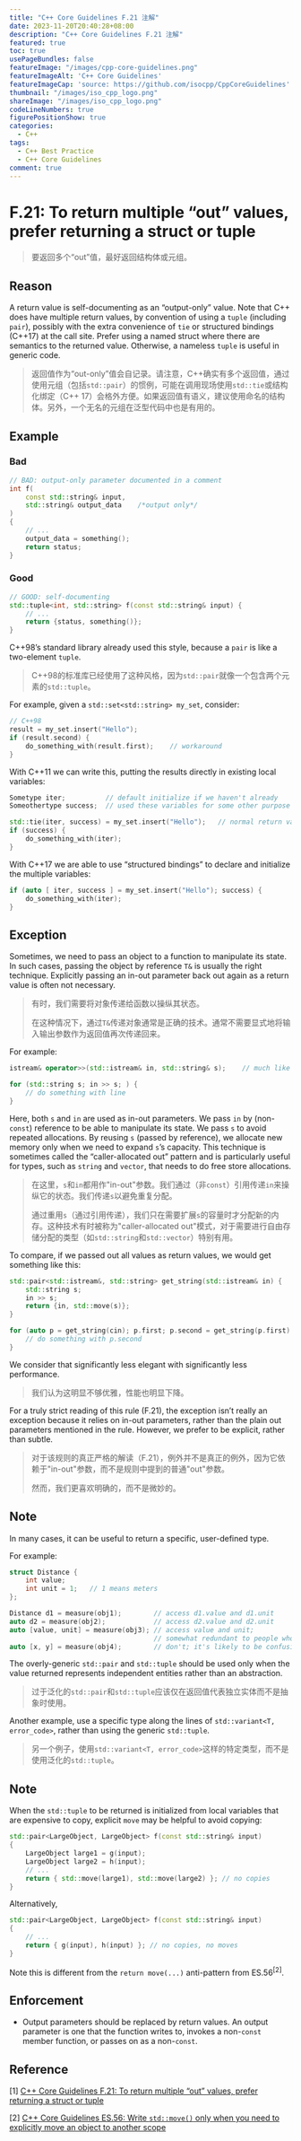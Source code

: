```yaml
---
title: "C++ Core Guidelines F.21 注解"
date: 2023-11-20T20:40:28+08:00
description: "C++ Core Guidelines F.21 注解"
featured: true
toc: true
usePageBundles: false
featureImage: "/images/cpp-core-guidelines.png"
featureImageAlt: 'C++ Core Guidelines'
featureImageCap: 'source: https://github.com/isocpp/CppCoreGuidelines'
thumbnail: "/images/iso_cpp_logo.png"
shareImage: "/images/iso_cpp_logo.png"
codeLineNumbers: true
figurePositionShow: true
categories:
  - C++
tags:
  - C++ Best Practice
  - C++ Core Guidelines
comment: true
---
```


# F.21: To return multiple “out” values, prefer returning a struct or tuple

>要返回多个“out”值，最好返回结构体或元组。

## Reason

A return value is self-documenting as an “output-only” value. Note that C++ does have multiple return values, by convention of using a `tuple` (including `pair`), possibly with the extra convenience of `tie` or structured bindings (C++17) at the call site. Prefer using a named struct where there are semantics to the returned value. Otherwise, a nameless `tuple` is useful in generic code.

>返回值作为“out-only”值会自记录。请注意，C++确实有多个返回值，通过使用元组（包括`std::pair`）的惯例，可能在调用现场使用`std::tie`或结构化绑定（C++ 17）会格外方便。如果返回值有语义，建议使用命名的结构体。另外，一个无名的元组在泛型代码中也是有用的。

## Example

### Bad

```c++
// BAD: output-only parameter documented in a comment
int f(
    const std::string& input,
    std::string& output_data	/*output only*/
)
{
    // ...
    output_data = something();
    return status;
}
```

### Good

```c++
// GOOD: self-documenting
std::tuple<int, std::string> f(const std::string& input) {
    // ...
    return {status, something()};
}
```

C++98’s standard library already used this style, because a `pair` is like a two-element `tuple`.

>C++98的标准库已经使用了这种风格，因为`std::pair`就像一个包含两个元素的`std::tuple`。

For example, given a `std::set<std::string> my_set`, consider:

```c++
// C++98
result = my_set.insert("Hello");
if (result.second) {
    do_something_with(result.first);    // workaround
}
```

With C++11 we can write this, putting the results directly in existing local variables:

```c++
Sometype iter;			// default initialize if we haven't already
Someothertype success;	// used these variables for some other purpose

std::tie(iter, success) = my_set.insert("Hello");	// normal return value
if (success) {
    do_something_with(iter);
}
```

With C++17 we are able to use “structured bindings” to declare and initialize the multiple variables:

```c++
if (auto [ iter, success ] = my_set.insert("Hello"); success) {
    do_something_with(iter);
}
```

## Exception

Sometimes, we need to pass an object to a function to manipulate its state. In such cases, passing the object by reference `T&` is usually the right technique. Explicitly passing an in-out parameter back out again as a return value is often not necessary.

>有时，我们需要将对象传递给函数以操纵其状态。
>
>在这种情况下，通过`T&`传递对象通常是正确的技术。通常不需要显式地将输入输出参数作为返回值再次传递回来。

For example:

```c++
istream& operator>>(std::istream& in, std::string& s);    // much like std::operator>>()

for (std::string s; in >> s; ) {
    // do something with line
}
```

Here, both `s` and `in` are used as in-out parameters. We pass `in` by (non-`const`) reference to be able to manipulate its state. We pass `s` to avoid repeated allocations. By reusing `s` (passed by reference), we allocate new memory only when we need to expand `s`’s capacity. This technique is sometimes called the “caller-allocated out” pattern and is particularly useful for types, such as `string` and `vector`, that needs to do free store allocations.

>在这里，`s`和`in`都用作"in-out"参数。我们通过（非`const`）引用传递`in`来操纵它的状态。我们传递`s`以避免重复分配。
>
>通过重用`s`（通过引用传递），我们只在需要扩展`s`的容量时才分配新的内存。这种技术有时被称为"caller-allocated out"模式，对于需要进行自由存储分配的类型（如`std::string`和`std::vector`）特别有用。

To compare, if we passed out all values as return values, we would get something like this:

```c++
std::pair<std::istream&, std::string> get_string(std::istream& in) {	// not recommended
    std::string s;
    in >> s;
    return {in, std::move(s)};
}

for (auto p = get_string(cin); p.first; p.second = get_string(p.first).second) {
    // do something with p.second
}
```

We consider that significantly less elegant with significantly less performance.

> 我们认为这明显不够优雅，性能也明显下降。

For a truly strict reading of this rule (F.21), the exception isn’t really an exception because it relies on in-out parameters, rather than the plain out parameters mentioned in the rule. However, we prefer to be explicit, rather than subtle.

>对于该规则的真正严格的解读（F.21），例外并不是真正的例外，因为它依赖于"in-out"参数，而不是规则中提到的普通"out"参数。
>
>然而，我们更喜欢明确的，而不是微妙的。

## Note

In many cases, it can be useful to return a specific, user-defined type.

For example:

```c++
struct Distance {
    int value;
    int unit = 1;	// 1 means meters
};

Distance d1 = measure(obj1);        // access d1.value and d1.unit
auto d2 = measure(obj2);            // access d2.value and d2.unit
auto [value, unit] = measure(obj3); // access value and unit;
									// somewhat redundant to people who know measure()
auto [x, y] = measure(obj4);        // don't; it's likely to be confusing
```

The overly-generic `std::pair` and `std::tuple` should be used only when the value returned represents independent entities rather than an abstraction.

>过于泛化的`std::pair`和`std::tuple`应该仅在返回值代表独立实体而不是抽象时使用。

Another example, use a specific type along the lines of `std::variant<T, error_code>`, rather than using the generic `std::tuple`.

>另一个例子，使用`std::variant<T, error_code>`这样的特定类型，而不是使用泛化的`std::tuple`。

## Note

When the `std::tuple` to be returned is initialized from local variables that are expensive to copy, explicit `move` may be helpful to avoid copying:

```c++
std::pair<LargeObject, LargeObject> f(const std::string& input)
{
    LargeObject large1 = g(input);
    LargeObject large2 = h(input);
    // ...
    return { std::move(large1), std::move(large2) }; // no copies
}
```

Alternatively,

```c++
std::pair<LargeObject, LargeObject> f(const std::string& input)
{
    // ...
    return { g(input), h(input) }; // no copies, no moves
}
```

Note this is different from the `return move(...)` anti-pattern from ES.56<sup>[2]</sup>.

## Enforcement

- Output parameters should be replaced by return values. An output parameter is one that the function writes to, invokes a non-`const` member function, or passes on as a non-`const`.

## Reference

[1] [C++ Core Guidelines F.21: To return multiple “out” values, prefer returning a struct or tuple](https://isocpp.github.io/CppCoreGuidelines/CppCoreGuidelines#f21-to-return-multiple-out-values-prefer-returning-a-struct-or-tuple)

[2] [C++ Core Guidelines ES.56: Write `std::move()` only when you need to explicitly move an object to another scope](https://isocpp.github.io/CppCoreGuidelines/CppCoreGuidelines#Res-move)

